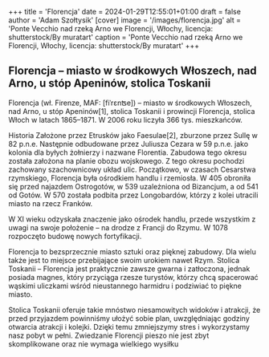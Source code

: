 +++
title = 'Florencja'
date = 2024-01-29T12:55:01+01:00
draft = false
author = 'Adam Szołtysik'
[cover]
    image = '/images/florencja.jpg'
    alt = 'Ponte Vecchio nad rzeką Arno we Florencji, Włochy, licencja: shutterstock/By muratart'
    caption = 'Ponte Vecchio nad rzeką Arno we Florencji, Włochy, licencja: shutterstock/By muratart'
+++

## Florencja – miasto w środkowych Włoszech, nad Arno, u stóp Apeninów, stolica Toskanii

Florencja (wł. Firenze, MAF: [fiˈrɛnʦe]) – miasto w środkowych Włoszech, nad Arno, u stóp Apeninów[1], stolica Toskanii i prowincji Florencja, stolica Włoch w latach 1865–1871. W 2006 roku liczyła 366 tys. mieszkańców.

Historia
Założone przez Etrusków jako Faesulae[2], zburzone przez Sullę w 82 p.n.e. Następnie odbudowane przez Juliusza Cezara w 59 p.n.e. jako kolonia dla byłych żołnierzy i nazwane Florentia. Zabudowa tego okresu została założona na planie obozu wojskowego. Z tego okresu pochodzi zachowany szachownicowy układ ulic. Początkowo, w czasach Cesarstwa rzymskiego, Florencja była ośrodkiem handlu i rzemiosła. W 405 obroniła się przed najazdem Ostrogotów, w 539 uzależniona od Bizancjum, a od 541 od Gotów. W 570 została podbita przez Longobardów, którzy z kolei utracili miasto na rzecz Franków.

W XI wieku odzyskała znaczenie jako ośrodek handlu, przede wszystkim z uwagi na swoje położenie – na drodze z Francji do Rzymu. W 1078 rozpoczęto budowę nowych fortyfikacji.

Florencja to bezsprzecznie miasto sztuki oraz pięknej zabudowy. Dla wielu także jest to miejsce przebijające swoim urokiem nawet Rzym. Stolica Toskanii – Florencja jest praktycznie zawsze gwarna i zatłoczona, jednak  posiada magnes, który przyciąga rzesze turystów, którzy chcą spacerować wąskimi uliczkami wśród nieustannego harmidru i podziwiać to piękne miasto.

Stolica Toskanii oferuje takie mnóstwo niesamowitych widoków i atrakcji, że przed przyjazdem powinniśmy ułożyć sobie plan, uwzględniając godziny otwarcia atrakcji i kolejki. Dzięki temu zmniejszymy stres i wykorzystamy nasz pobyt w pełni. Zwiedzanie Florencji pieszo nie jest zbyt skomplikowane oraz nie wymaga wielkiego wysiłku